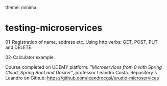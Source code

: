 theme: minima
# testing-microservices


01-Registration of name, address etc. Using http verbs: GET, POST, PUT and DELETE.

02-Calculator example.

Course completed on UDEMY platform: *"Microservices from 0 with Spring Cloud, Spring Boot and Docker"*, professor Leandro Costa. Repository`s Leandro on Github: https://github.com/leandrocgsi/erudio-microservices 


